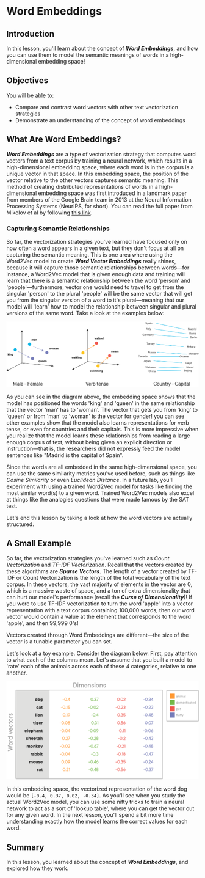 
# Word Embeddings

## Introduction

In this lesson, you'll learn about the concept of **_Word Embeddings_**, and how you can use them to model the semantic meanings of words in a high-dimensional embedding space!


## Objectives

You will be able to:

* Compare and contrast word vectors with other text vectorization strategies
* Demonstrate an understanding of the concept of word embeddings

## What Are Word Embeddings?

**_Word Embeddings_** are a type of vectorization strategy that computes word vectors from a text corpus by training a neural network, which results in a high-dimensional embedding space, where each word is in the corpus is a unique vector in that space. In this embedding space, the position of the vector relative to the other vectors captures semantic meaning. This method of creating distributed representations of words in a high-dimensional embedding space was first introduced in a landmark paper from members of the Google Brain team in 2013 at the Neural Information Processing Systems (NeurIPS, for short). You can read the full paper from Mikolov et al by following [this link](https://papers.nips.cc/paper/5021-distributed-representations-of-words-and-phrases-and-their-compositionality.pdf).

### Capturing Semantic Relationships


So far, the vectorization strategies you've learned have focused only on how often a word appears in a given text, but they don't focus at all on capturing the semantic meaning. This is one area where using the Word2Vec model to create **_Word Vector Embeddings_** really shines, because it will capture those semantic relationships between words&mdash;for instance, a Word2Vec model that is given enough data and training will learn that there is a semantic relationship between the word 'person' and 'people'&mdash;furthermore, vector one would need to travel to get from the singular 'person' to the plural 'people' will be the same vector that will get you from the singular version of a word to it's plural&mdash;meaning that our model will 'learn' how to model the relationship between singular and plural versions of the same word.  Take a look at the examples below:

<img src='images/embeddings.png'>

As you can see in the diagram above, the embedding space shows that the model has positioned the words 'king' and 'queen' in the same relationship that the vector 'man' has to 'woman'. The vector that gets you from 'king' to 'queen' or from 'man' to 'woman' is the vector for gender!  you can see other examples show that the model also learns representations for verb tense, or even for countries and their capitals. This is more impressive when you realize that the model learns these relationships from reading a large enough corpus of text, without being given an explicit direction or instruction&mdash;that is, the researchers did not expressly feed the model sentences like "Madrid is the capital of Spain".  

Since the words are all embedded in the same high-dimensional space, you can use the same similarity metrics you've used before, such as things like _Cosine Similarity_ or even _Euclidean Distance_. In a future lab, you'll experiment with using a trained Word2Vec model for tasks like finding the most similar word(s) to a given word. Trained Word2Vec models also excel at things like the analogies questions that were made famous by the SAT test.

Let's end this lesson by taking a look at how the word vectors are actually structured. 

## A Small Example

So far, the vectorization strategies you've learned such as _Count Vectorization_ and _TF-IDF Vectorization_. Recall that the vectors created by these algorithms are **_Sparse Vectors_**. The length of a vector created by TF-IDF or Count Vectorization is the length of the total vocabulary of the text corpus. In these vectors, the vast majority of elements in the vector are 0, which is a massive waste of space, and a ton of extra dimensionality that can hurt our model's performance (recall the **_Curse of Dimensionality_**)! If you were to use TF-IDF vectorization to turn the word 'apple' into a vector representation with a text corpus containing 100,000 words, then our word vector would contain a value at the element that corresponds to the word 'apple', and then 99,999 0's!

Vectors created through Word Embeddings are different&mdash;the size of the vector is a tunable parameter you can set. 

Let's look at a toy example. Consider the diagram below. First, pay attention to what each of the columns mean. Let's assume that you built a model to 'rate' each of the animals across each of these 4 categories, relative to one another.  

<img src='images/vectors.png' width="800">

In this embedding space, the vectorized representation of the word dog would be `[-0.4, 0.37, 0.02, -0.34]`. As you'll see when you study the actual Word2Vec model, you can use some nifty tricks to train a neural network to act as a sort of 'lookup table', where you can get the vector out for any given word. In the next lesson, you'll spend a bit more time understanding exactly how the model learns the correct values for each word. 


## Summary

In this lesson, you learned about the concept of **_Word Embeddings_**, and explored how they work. 



